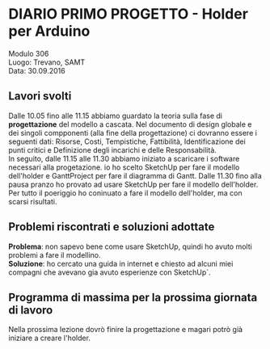 # DIARIO PRIMO PROGETTO - Holder per Arduino

Modulo 306 <br>
Luogo: Trevano, SAMT <br>
Data: 30.09.2016

## Lavori svolti
Dalle 10.05 fino alle 11.15 abbiamo guardato la teoria sulla fase di **progettazione** del modello a cascata. Nel documento di design globale e dei singoli compponenti (alla fine della progettazione) ci dovranno essere i seguenti dati: Risorse, Costi, Tempistiche, Fattibilità, Identificazione dei punti critici e Definizione degli incarichi e delle Responsabilità. <br>
In seguito, dalle 11.15 alle 11.30 abbiamo iniziato a scaricare i software necessari alla progetazione. io ho scelto SketchUp per fare il modello dell'holder e GanttProject per fare il diagramma di Gantt.
Dalle 11.30 fino alla pausa pranzo ho provato ad usare SketchUp per fare il modello dell'holder.
Per tutto il poeriggio ho coninuato a fare il modello dell'holder, ma con scarsi risultati.

## Problemi riscontrati e soluzioni adottate
**Problema**: non sapevo bene come usare SketchUp, quindi ho avuto molti problemi a fare il modellino. <br>
**Soluzione**: ho cercato una guida in internet e chiesto ad alcuni miei compagni che avevano gia avuto esperienze con SketchUp`.



## Programma di massima per la prossima giornata di lavoro
Nella prossima lezione dovrò finire la progettazione e magari potrò già iniziare a creare l'holder.



